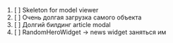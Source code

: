 1. [ ] Skeleton for model viewer
2. [ ] Очень долгая загрузка самого объекта
3. [ ] Долгий билдинг article modal
4. [ ] RandomHeroWidget -> news widget заняться им
